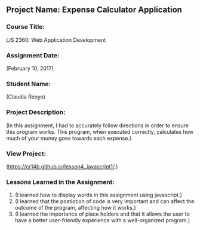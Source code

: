 ## Project Name:  Expense Calculator Application

### Course Title:
LIS 2360:  Web Application Development

### Assignment Date:  
(February 10, 2017)

### Student Name:  
(Claudia Reoyo)

### Project Description:
(In this assignment, I had to accurately follow directions in order to ensure this program works. This program, when executed correctly, calculates how much of your money goes towards each expense.)

### View Project:
(https://cr14b.github.io/lesson4_javascript1/.)

### Lessons Learned in the Assignment:
1. (I learned how to display words in this assignment using javascript.)
2. (I learned that the postiotion of code is very important and can affect the outcome of the program, affecting how it works.)
3. (I learned the importance of place holders and that it allows the user to have a better user-friendly experience with a well-organized program.)
